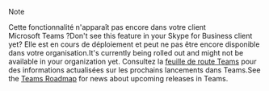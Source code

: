 > [!NOTE]
> <span data-ttu-id="70763-101">Cette fonctionnalité n'apparaît pas encore dans votre client Microsoft Teams ?</span><span class="sxs-lookup"><span data-stu-id="70763-101">Don't see this feature in your Skype for Business client yet?</span></span> <span data-ttu-id="70763-102">Elle est en cours de déploiement et peut ne pas être encore disponible dans votre organisation.</span><span class="sxs-lookup"><span data-stu-id="70763-102">It's currently being rolled out and might not be available in your organization yet.</span></span> <span data-ttu-id="70763-103">Consultez la [feuille de route Teams](https://aka.ms/TeamsRoadmap) pour des informations actualisées sur les prochains lancements dans Teams.</span><span class="sxs-lookup"><span data-stu-id="70763-103">See the [Teams Roadmap](https://aka.ms/TeamsRoadmap) for news about upcoming releases in Teams.</span></span>